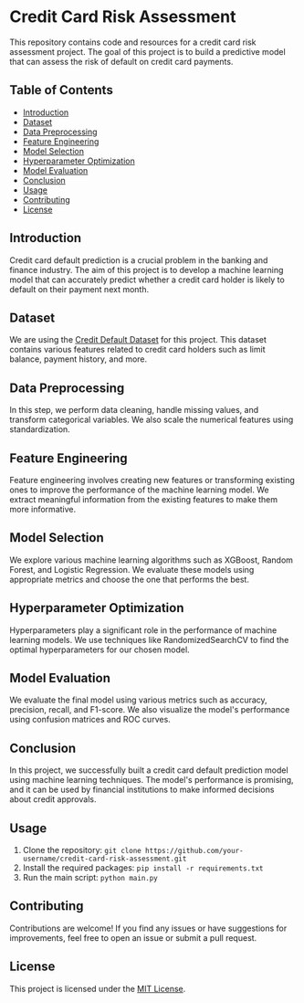# Credit Card Risk Assessment

This repository contains code and resources for a credit card risk assessment project. The goal of this project is to build a predictive model that can assess the risk of default on credit card payments.

## Table of Contents

- [Introduction](#introduction)
- [Dataset](#dataset)
- [Data Preprocessing](#data-preprocessing)
- [Feature Engineering](#feature-engineering)
- [Model Selection](#model-selection)
- [Hyperparameter Optimization](#hyperparameter-optimization)
- [Model Evaluation](#model-evaluation)
- [Conclusion](#conclusion)
- [Usage](#usage)
- [Contributing](#contributing)
- [License](#license)

## Introduction

Credit card default prediction is a crucial problem in the banking and finance industry. The aim of this project is to develop a machine learning model that can accurately predict whether a credit card holder is likely to default on their payment next month.

## Dataset

We are using the [Credit Default Dataset](link-to-your-dataset) for this project. This dataset contains various features related to credit card holders such as limit balance, payment history, and more.

## Data Preprocessing

In this step, we perform data cleaning, handle missing values, and transform categorical variables. We also scale the numerical features using standardization.

## Feature Engineering

Feature engineering involves creating new features or transforming existing ones to improve the performance of the machine learning model. We extract meaningful information from the existing features to make them more informative.

## Model Selection

We explore various machine learning algorithms such as XGBoost, Random Forest, and Logistic Regression. We evaluate these models using appropriate metrics and choose the one that performs the best.

## Hyperparameter Optimization

Hyperparameters play a significant role in the performance of machine learning models. We use techniques like RandomizedSearchCV to find the optimal hyperparameters for our chosen model.

## Model Evaluation

We evaluate the final model using various metrics such as accuracy, precision, recall, and F1-score. We also visualize the model's performance using confusion matrices and ROC curves.

## Conclusion

In this project, we successfully built a credit card default prediction model using machine learning techniques. The model's performance is promising, and it can be used by financial institutions to make informed decisions about credit approvals.

## Usage

1. Clone the repository: `git clone https://github.com/your-username/credit-card-risk-assessment.git`
2. Install the required packages: `pip install -r requirements.txt`
3. Run the main script: `python main.py`

## Contributing

Contributions are welcome! If you find any issues or have suggestions for improvements, feel free to open an issue or submit a pull request.

## License

This project is licensed under the [MIT License](LICENSE).
